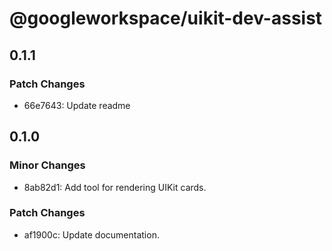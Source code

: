 # @googleworkspace/uikit-dev-assist

## 0.1.1

### Patch Changes

- 66e7643: Update readme

## 0.1.0

### Minor Changes

- 8ab82d1: Add tool for rendering UIKit cards.

### Patch Changes

- af1900c: Update documentation.
